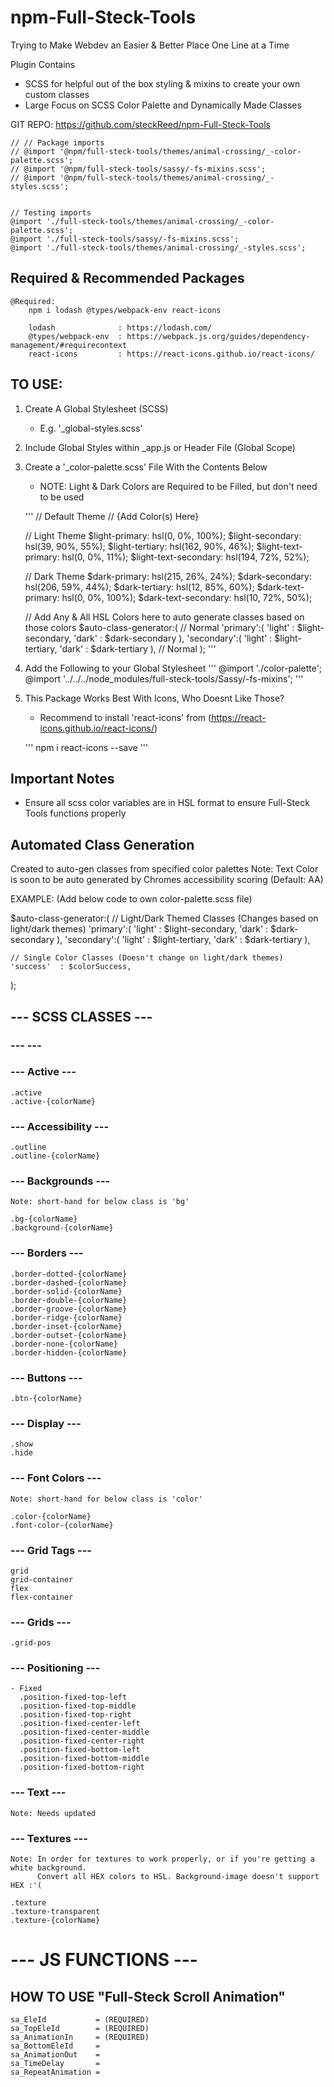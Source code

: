 # npm-Full-Steck-Tools

Trying to Make Webdev an Easier &amp; Better Place One Line at a Time

Plugin Contains

- SCSS for helpful out of the box styling & mixins to create your own custom classes
- Large Focus on SCSS Color Palette and Dynamically Made Classes


GIT REPO: https://github.com/steckReed/npm-Full-Steck-Tools



```
// // Package imports
// @import '@npm/full-steck-tools/themes/animal-crossing/_-color-palette.scss';
// @import '@npm/full-steck-tools/sassy/-fs-mixins.scss';
// @import '@npm/full-steck-tools/themes/animal-crossing/_-styles.scss';


// Testing imports
@import './full-steck-tools/themes/animal-crossing/_-color-palette.scss';
@import './full-steck-tools/sassy/-fs-mixins.scss';
@import './full-steck-tools/themes/animal-crossing/_-styles.scss';
```


## Required & Recommended Packages
    @Required:
        npm i lodash @types/webpack-env react-icons

        lodash              : https://lodash.com/
        @types/webpack-env  : https://webpack.js.org/guides/dependency-management/#requirecontext
        react-icons         : https://react-icons.github.io/react-icons/

## TO USE:

1. Create A Global Stylesheet (SCSS)

   - E.g. '\_global-styles.scss'

2. Include Global Styles within \_app.js or Header File (Global Scope)

3. Create a '\_color-palette.scss' File With the Contents Below

   - NOTE: Light & Dark Colors are Required to be Filled, but don't need to be used

   '''
   // Default Theme
   // {Add Color(s) Here}

   // Light Theme
   $light-primary:        hsl(0, 0%, 100%);
    $light-secondary: hsl(39, 90%, 55%);
   $light-tertiary: hsl(162, 90%, 46%);
   $light-text-primary: hsl(0, 0%, 11%);
   $light-text-secondary: hsl(194, 72%, 52%);

   // Dark Theme
   $dark-primary:         hsl(215, 26%, 24%);
    $dark-secondary: hsl(206, 59%, 44%);
   $dark-tertiary: hsl(12, 85%, 60%);
   $dark-text-primary: hsl(0, 0%, 100%);
   $dark-text-secondary: hsl(10, 72%, 50%);

   // Add Any & All HSL Colors here to auto generate classes based on those colors
   $auto-class-generator:(
   // Normal
   'primary':(
   'light' : $light-secondary,
   'dark' : $dark-secondary
   ),
   'secondary':(
   'light' : $light-tertiary,
   'dark' : $dark-tertiary
   ),
   // Normal
   );
   '''

4. Add the Following to your Global Stylesheet
   '''
   @import './color-palette';
   @import '../../../node_modules/full-steck-tools/Sassy/-fs-mixins';
   '''

5. This Package Works Best With Icons, Who Doesnt Like Those?

   - Recommend to install 'react-icons' from (https://react-icons.github.io/react-icons/)

   '''
   npm i react-icons --save
   '''

## Important Notes

- Ensure all scss color variables are in HSL format to ensure Full-Steck Tools functions properly

## Automated Class Generation

Created to auto-gen classes from specified color palettes
Note: Text Color is soon to be auto generated by Chromes accessibility scoring (Default: AA)

EXAMPLE: (Add below code to own color-palette.scss file)

$auto-class-generator:(
// Light/Dark Themed Classes (Changes based on light/dark themes)
'primary':(
'light' : $light-secondary,
'dark' : $dark-secondary
),
'secondary':(
'light' : $light-tertiary,
'dark' : $dark-tertiary
),

    // Single Color Classes (Doesn't change on light/dark themes)
    'success'  : $colorSuccess,

);

## --- SCSS CLASSES ---

### --- ---

### --- Active ---

    .active
    .active-{colorName}

### --- Accessibility ---

    .outline
    .outline-{colorName}

### --- Backgrounds ---

    Note: short-hand for below class is 'bg'

    .bg-{colorName}
    .background-{colorName}

### --- Borders ---

    .border-dotted-{colorName}
    .border-dashed-{colorName}
    .border-solid-{colorName}
    .border-double-{colorName}
    .border-groove-{colorName}
    .border-ridge-{colorName}
    .border-inset-{colorName}
    .border-outset-{colorName}
    .border-none-{colorName}
    .border-hidden-{colorName}

### --- Buttons ---

    .btn-{colorName}

### --- Display ---

    .show
    .hide

### --- Font Colors ---

    Note: short-hand for below class is 'color'

    .color-{colorName}
    .font-color-{colorName}

### --- Grid Tags ---

    grid
    grid-container
    flex
    flex-container

### --- Grids ---

    .grid-pos

### --- Positioning ---

    - Fixed
      .position-fixed-top-left
      .position-fixed-top-middle
      .position-fixed-top-right
      .position-fixed-center-left
      .position-fixed-center-middle
      .position-fixed-center-right
      .position-fixed-bottom-left
      .position-fixed-bottom-middle
      .position-fixed-bottom-right

### --- Text ---

    Note: Needs updated

### --- Textures ---

    Note: In order for textures to work properly, or if you're getting a white background.
          Convert all HEX colors to HSL. Background-image doesn't support HEX :'(

    .texture
    .texture-transparent
    .texture-{colorName}

# --- JS FUNCTIONS ---

## HOW TO USE "Full-Steck Scroll Animation"

    sa_EleId           = (REQUIRED)
    sa_TopEleId        = (REQUIRED)
    sa_AnimationIn     = (REQUIRED)
    sa_BottomEleId     =
    sa_AnimationOut    =
    sa_TimeDelay       =
    sa_RepeatAnimation =
